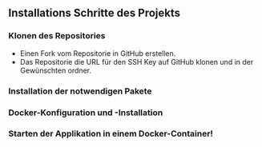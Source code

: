## Installations Schritte des Projekts

### Klonen des Repositories
- Einen Fork vom Repositorie in GitHub erstellen.
- Das Repositorie die URL für den SSH Key auf GitHub klonen und in der Gewünschten ordner.
### Installation der notwendigen Pakete
### Docker-Konfiguration und -Installation
### Starten der Applikation in einem Docker-Container!